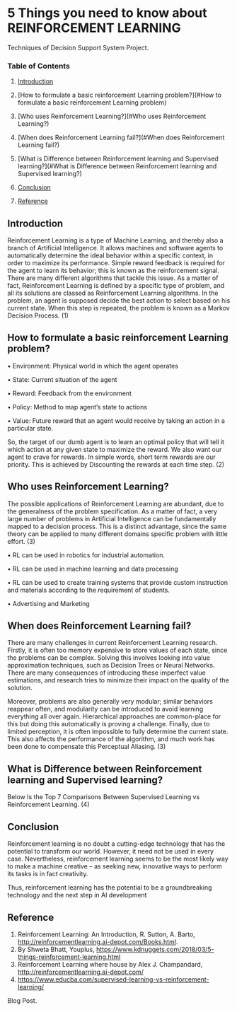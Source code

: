 # 5 Things you need to know about REINFORCEMENT LEARNING 
Techniques of Decision Support System Project.

### Table of Contents

1. [Introduction](#Introduction)

2. [How to formulate a basic reinforcement Learning problem?](#How to formulate a basic reinforcement Learning problem)

3. [Who uses Reinforcement Learning?](#Who uses Reinforcement Learning?)

4. [When does Reinforcement Learning fail?](#When does Reinforcement Learning fail?)

5. [What is Difference between Reinforcement learning and Supervised learning?](#What is Difference between Reinforcement learning and Supervised learning?)

6. [Conclusion](#Conclusion)

7. [Reference](#Reference)

## Introduction  <a name="Introduction"></a>

Reinforcement Learning is a type of Machine Learning, and thereby also a branch of Artificial Intelligence. It allows machines and software agents to automatically determine the ideal behavior within a specific context, in order to maximize its performance. Simple reward feedback is required for the agent to learn its behavior; this is known as the reinforcement signal.
There are many different algorithms that tackle this issue. As a matter of fact, Reinforcement Learning is defined by a specific type of problem, and all its solutions are classed as Reinforcement Learning algorithms. In the problem, an agent is supposed decide the best action to select based on his current state. When this step is repeated, the problem is known as a Markov Decision Process. (1)

## How to formulate a basic reinforcement Learning problem?  <a name="How to formulate a basic reinforcement Learning problem"></a>

•	Environment: Physical world in which the agent operates

•	State: Current situation of the agent

•	Reward: Feedback from the environment

•	Policy: Method to map agent’s state to actions

•	Value: Future reward that an agent would receive by taking an action in a particular state.
 
So, the target of our dumb agent is to learn an optimal policy that will tell it which action at any given state to maximize the reward.
We also want our agent to crave for rewards. In simple words, short term rewards are our priority. This is achieved by Discounting the rewards at each time step. (2)

## Who uses Reinforcement Learning?  <a name="Who uses Reinforcement Learning?"></a>

The possible applications of Reinforcement Learning are abundant, due to the generalness of the problem specification. As a matter of fact, a very large number of problems in Artificial Intelligence can be fundamentally mapped to a decision process. This is a distinct advantage, since the same theory can be applied to many different domains specific problem with little effort. (3)

•	RL can be used in robotics for industrial automation.

•	RL can be used in machine learning and data processing

•	RL can be used to create training systems that provide custom instruction and materials according to the requirement of students.

•	Advertising and Marketing

## When does Reinforcement Learning fail? <a name="When does Reinforcement Learning fail?"></a>
There are many challenges in current Reinforcement Learning research. Firstly, it is often too memory expensive to store values of each state, since the problems can be complex. Solving this involves looking into value approximation techniques, such as Decision Trees or Neural Networks. There are many consequences of introducing these imperfect value estimations, and research tries to minimize their impact on the quality of the solution.

Moreover, problems are also generally very modular; similar behaviors reappear often, and modularity can be introduced to avoid learning everything all over again. Hierarchical approaches are common-place for this but doing this automatically is proving a challenge. Finally, due to limited perception, it is often impossible to fully determine the current state. This also affects the performance of the algorithm, and much work has been done to compensate this Perceptual Aliasing. (3)

## What is Difference between Reinforcement learning and Supervised learning? <a name="What is Difference between Reinforcement learning and Supervised learning?"></a>
Below Is the Top 7 Comparisons Between Supervised Learning vs Reinforcement Learning. (4)

## Conclusion    <a name="Conclusion  "></a>
Reinforcement learning is no doubt a cutting-edge technology that has the potential to transform our world. However, it need not be used in every case. Nevertheless, reinforcement learning seems to be the most likely way to make a machine creative – as seeking new, innovative ways to perform its tasks is in fact creativity. 

Thus, reinforcement learning has the potential to be a groundbreaking technology and the next step in AI development

## Reference     <a name="Reference   "></a>
1.	Reinforcement Learning: An Introduction, R. Sutton, A. Barto, http://reinforcementlearning.ai-depot.com/Books.html.
2.	By Shweta Bhatt, Youplus, https://www.kdnuggets.com/2018/03/5-things-reinforcement-learning.html
3.	Reinforcement Learning  where house by Alex J. Champandard, http://reinforcementlearning.ai-depot.com/
4.	https://www.educba.com/supervised-learning-vs-reinforcement-learning/


Blog Post. </br>
